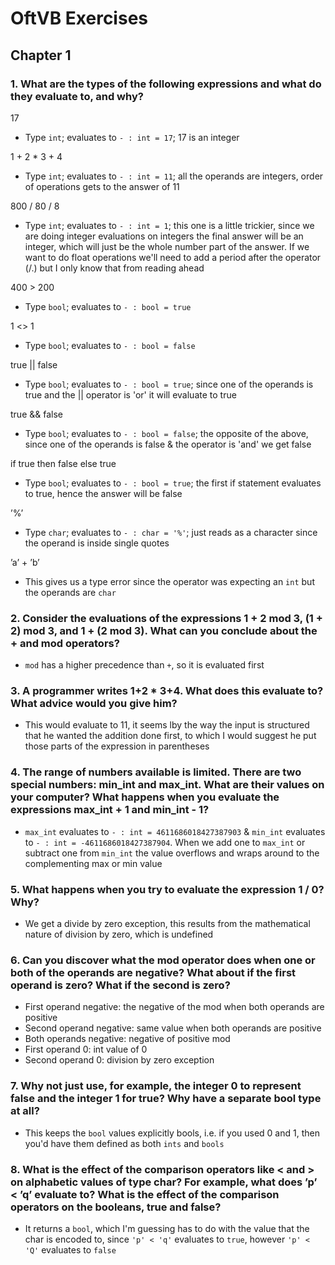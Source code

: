 # OftVB Exercises

## Chapter 1
### 1. What are the types of the following expressions and what do they evaluate to, and why?

17
* Type `int`; evaluates to `- : int = 17`; 17 is an integer

1 + 2 * 3 + 4
* Type `int`; evaluates to `- : int = 11`; all the operands are integers, order
of operations gets to the answer of 11

800 / 80 / 8
* Type `int`; evaluates to `- : int = 1`; this one is a little trickier, since
we are doing integer evaluations on integers the final answer will be an
integer, which will just be the whole number part of the answer. If we want to
do float operations we'll need to add a period after the operator (/.) but I
only know that from reading ahead

400 > 200
* Type `bool`; evaluates to `- : bool = true`

1 <> 1
* Type `bool`; evaluates to `- : bool = false`

true || false
* Type `bool`; evaluates to `- : bool = true`; since one of the operands is
true and the || operator is 'or' it will evaluate to true

true && false
* Type `bool`; evaluates to `- : bool = false`; the opposite of the above, since
one of the operands is false & the operator is 'and' we get false

if true then false else true
* Type `bool`; evaluates to `- : bool = true`; the first if statement evaluates
to true, hence the answer will be false

’%’
* Type `char`; evaluates to `- : char = '%'`; just reads as a character since
the operand is inside single quotes

’a’ + ’b’
* This gives us a type error since the operator was expecting an `int` but the
operands are `char`

### 2. Consider the evaluations of the expressions 1 + 2 mod 3, (1 + 2) mod 3, and 1 + (2 mod 3). What can you conclude about the + and mod operators?
* `mod` has a higher precedence than `+`, so it is evaluated first

### 3. A programmer writes 1+2 * 3+4. What does this evaluate to? What advice would you give him?
* This would evaluate to 11, it seems lby the way the input is structured that
he wanted the addition done first, to which I would suggest he put those parts
of the expression in parentheses

### 4. The range of numbers available is limited. There are two special numbers: min_int and max_int. What are their values on your computer? What happens when you evaluate the expressions max_int + 1 and min_int - 1?
* `max_int` evaluates to `- : int = 4611686018427387903` & `min_int` evaluates
to `- : int = -4611686018427387904`. When we add one to `max_int` or subtract
one from `min_int` the value overflows and wraps around to the complementing
max or min value

### 5. What happens when you try to evaluate the expression 1 / 0? Why?
* We get a divide by zero exception, this results from the mathematical
nature of division by zero, which is undefined

### 6. Can you discover what the mod operator does when one or both of the operands are negative? What about if the first operand is zero? What if the second is zero?
* First operand negative: the negative of the mod when both operands are positive
* Second operand negative: same value when both operands are positive
* Both operands negative: negative of positive mod
* First operand 0: int value of 0
* Second operand 0: division by zero exception

### 7. Why not just use, for example, the integer 0 to represent false and the integer 1 for true? Why have a separate bool type at all?
* This keeps the `bool` values explicitly bools, i.e. if you used 0 and 1, then
you'd have them defined as both `ints` and `bools`

### 8. What is the effect of the comparison operators like < and > on alphabetic values of type char? For example, what does ’p’ < ’q’ evaluate to? What is the effect of the comparison operators on the booleans, true and false?
* It returns a `bool`, which I'm guessing has to do with the value that the
char is encoded to, since `'p' < 'q'` evaluates to `true`, however `'p' < 'Q'`
evaluates to `false`
